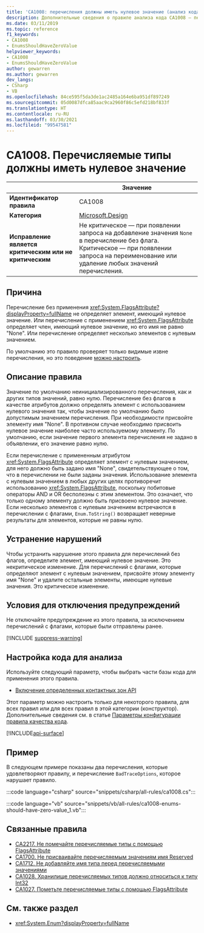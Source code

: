 ```yaml
---
title: 'CA1008: перечисления должны иметь нулевое значение (анализ кода)'
description: Дополнительные сведения о правиле анализа кода CA1008 — перечисления должны иметь нулевое значение
ms.date: 03/11/2019
ms.topic: reference
f1_keywords:
- CA1008
- EnumsShouldHaveZeroValue
helpviewer_keywords:
- CA1008
- EnumsShouldHaveZeroValue
author: gewarren
ms.author: gewarren
dev_langs:
- CSharp
- VB
ms.openlocfilehash: 84ce595f5da3de1ac2485a164e6ba951df897249
ms.sourcegitcommit: 05d0087dfca85aac9ca2960f86c5efd218bf833f
ms.translationtype: HT
ms.contentlocale: ru-RU
ms.lasthandoff: 03/30/2021
ms.locfileid: "99547581"
---
```

# <a name="ca1008-enums-should-have-zero-value"></a>CA1008. Перечисляемые типы должны иметь нулевое значение

| | Значение |
|-|-|
| **Идентификатор правила** |CA1008|
| **Категория** |[Microsoft.Design](design-warnings.md)|
| **Исправление является критическим или не критическим** |Не критическое — при появлении запроса на добавление значения `None` в перечисление без флага. Критическое — при появлении запроса на переименование или удаление любых значений перечисления.|

## <a name="cause"></a>Причина

Перечисление без применения <xref:System.FlagsAttribute?displayProperty=fullName> не определяет элемент, имеющий нулевое значение. Или перечисление с применением <xref:System.FlagsAttribute> определяет член, имеющий нулевое значение, но его имя не равно "None". Или перечисление определяет несколько элементов с нулевым значением.

По умолчанию это правило проверяет только видимые извне перечисления, но это поведение [можно настроить](#configure-code-to-analyze).

## <a name="rule-description"></a>Описание правила

Значение по умолчанию неинициализированного перечисления, как и других типов значений, равно нулю. Перечисление без флагов в качестве атрибутов должно определять элемент с использованием нулевого значения так, чтобы значение по умолчанию было допустимым значением перечисления. При необходимости присвойте элементу имя "None". В противном случае необходимо присвоить нулевое значение наиболее часто используемому элементу. По умолчанию, если значение первого элемента перечисления не задано в объявлении, его значение равно нулю.

Если перечисление с примененным атрибутом <xref:System.FlagsAttribute> определяет элемент с нулевым значением, для него должно быть задано имя "None", свидетельствующее о том, что в перечислении не были заданы значения. Использование элемента с нулевым значением в любых других целях противоречит использованию <xref:System.FlagsAttribute>, поскольку побитовые операторы AND и OR бесполезны с этим элементом. Это означает, что только одному элементу должно быть присвоено нулевое значение. Если несколько элементов с нулевым значением встречаются в перечислении с флагами, `Enum.ToString()` возвращает неверные результаты для элементов, которые не равны нулю.

## <a name="how-to-fix-violations"></a>Устранение нарушений

Чтобы устранить нарушение этого правила для перечислений без флагов, определите элемент, имеющий нулевое значение. Это некритическое изменение. Для перечислений с флагами, которые определяют элемент с нулевым значением, присвойте этому элементу имя "None" и удалите остальные элементы, имеющие нулевые значения. Это критическое изменение.

## <a name="when-to-suppress-warnings"></a>Условия для отключения предупреждений

Не отключайте предупреждение из этого правила, за исключением перечислений с флагами, которые были отправлены ранее.

[!INCLUDE [suppress-warning](../../../../includes/code-analysis/suppress-warning.md)]

## <a name="configure-code-to-analyze"></a>Настройка кода для анализа

Используйте следующий параметр, чтобы выбрать части базы кода для применения этого правила.

- [Включение определенных контактных зон API](#include-specific-api-surfaces)

Этот параметр можно настроить только для некоторого правила, для всех правил или для всех правил в этой категории (конструктор). Дополнительные сведения см. в статье [Параметры конфигурации правила качества кода](../code-quality-rule-options.md).

[!INCLUDE[api-surface](~/includes/code-analysis/api-surface.md)]

## <a name="example"></a>Пример

В следующем примере показаны два перечисления, которые удовлетворяют правилу, и перечисление `BadTraceOptions`, которое нарушает правило.

:::code language="csharp" source="snippets/csharp/all-rules/ca1008.cs":::

:::code language="vb" source="snippets/vb/all-rules/ca1008-enums-should-have-zero-value_1.vb":::

## <a name="related-rules"></a>Связанные правила

- [CA2217. Не помечайте перечисляемые типы с помощью FlagsAttribute](ca2217.md)
- [CA1700. Не присваивайте перечисляемым значениям имя Reserved](ca1700.md)
- [CA1712. Не добавляйте имя типа перед перечисляемыми значениями](ca1712.md)
- [CA1028. Хранилище перечисляемых типов должно относиться к типу Int32](ca1028.md)
- [CA1027. Пометьте перечисляемые типы с помощью FlagsAttribute](ca1027.md)

## <a name="see-also"></a>См. также раздел

- <xref:System.Enum?displayProperty=fullName>
